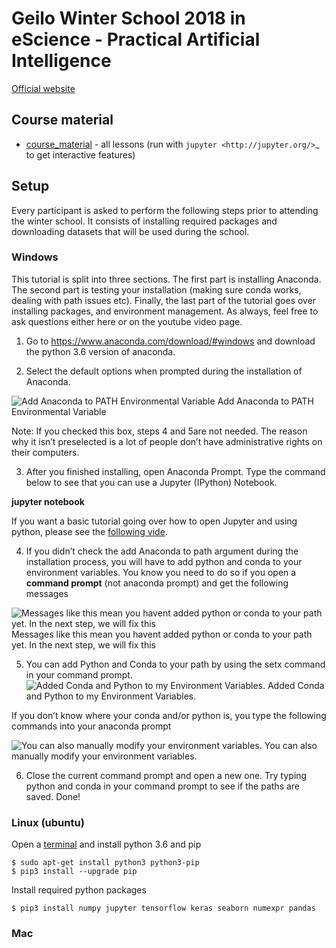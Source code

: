 # Geilo Winter School 2018 in eScience - Practical Artificial Intelligence

[Official website](https://www.sintef.no/projectweb/geilowinterschool/)

## Course material

* [course_material](https://github.com/sintefmath/GeiloWinterSchool2018/tree/master/course_material/index.ipynb) - all lessons (run with `jupyter <http://jupyter.org/>`_ to get interactive features)


## Setup

Every participant is asked to perform the following steps prior to attending the winter school.
It consists of installing required packages and downloading datasets that will be used during the school.


### Windows

This tutorial is split into three sections. The first part is installing Anaconda. The second part is testing your installation (making sure conda works, dealing with path issues etc). Finally, the last part of the tutorial goes over installing packages, and environment management. As always, feel free to ask questions either here or on the youtube video page.


1. Go to https://www.anaconda.com/download/#windows and download the python 3.6 version of anaconda.

2. Select the default options when prompted during the installation of Anaconda.

![Add Anaconda to PATH Environmental Variable](https://cdn-images-1.medium.com/max/1600/1*7a9zVyGP3iMXu9aB4e_Vhw.png "Add Anaconda to PATH Environmental Variable")
Add Anaconda to PATH Environmental Variable

Note: If you checked this box, steps 4 and 5are not needed. The reason why it isn’t preselected is a lot of people don’t have administrative rights on their computers.

3. After you finished installing, open Anaconda Prompt. Type the command below to see that you can use a Jupyter (IPython) Notebook.

**jupyter notebook**

If you want a basic tutorial going over how to open Jupyter and using python, please see the [following vide](https://youtu.be/JqGjkNzzU4s).

4. If you didn’t check the add Anaconda to path argument during the installation process, you will have to add python and conda to your environment variables. You know you need to do so if you open a **command prompt** (not anaconda prompt) and get the following messages

![Messages like this mean you havent added python or conda to your path yet. In the next step, we will fix this](https://cdn-images-1.medium.com/max/1600/1*81UWHjyBokvIl8oYI3mafw.png)
Messages like this mean you havent added python or conda to your path yet. In the next step, we will fix this

5. You can add Python and Conda to your path by using the setx command in your command prompt.
![Added Conda and Python to my Environment Variables.](https://cdn-images-1.medium.com/max/1600/1*LJ4T-vEGVjr7K4BfmEXDRQ.png)
Added Conda and Python to my Environment Variables.

If you don’t know where your conda and/or python is, you type the following commands into your anaconda prompt

![You can also manually modify your environment variables.](https://cdn-images-1.medium.com/max/1600/1*JPTn1751dYrPSydYyPXxKg.png)
You can also manually modify your environment variables.

6. Close the current command prompt and open a new one. Try typing python and conda in your command prompt to see if the paths are saved. Done!

### Linux (ubuntu)

Open a [terminal](https://www.howtogeek.com/140679/beginner-geek-how-to-start-using-the-linux-terminal/) and install python 3.6 and pip

```
$ sudo apt-get install python3 python3-pip
$ pip3 install --upgrade pip
```

Install required python packages
```
$ pip3 install numpy jupyter tensorflow keras seaborn numexpr pandas
```


### Mac

